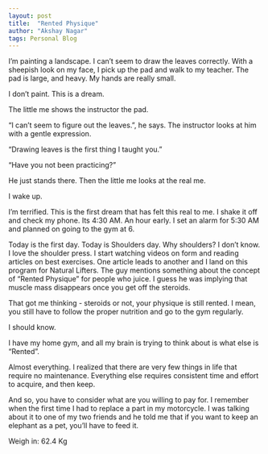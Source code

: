 ```yaml
---
layout: post
title:  "Rented Physique"
author: "Akshay Nagar"
tags: Personal Blog
---
```


I’m painting a landscape. I can’t seem to draw the leaves correctly. With a sheepish look on my face, I pick up the pad and walk to my teacher. The pad is large, and heavy. My hands are really small.

I don’t paint. This is a dream.

The little me shows the instructor the pad.

“I can’t seem to figure out the leaves.”, he says. The instructor looks at him with a gentle expression.

“Drawing leaves is the first thing I taught you.”

“Have you not been practicing?”

He just stands there. Then the little me looks at the real me.

I wake up.

I’m terrified. This is the first dream that has felt this real to me. I shake it off and check my phone. Its 4:30 AM. An hour early. I set an alarm for 5:30 AM and planned on going to the gym at 6.

Today is the first day. Today is Shoulders day. Why shoulders? I don’t know. I love the shoulder press. I start watching videos on form and reading articles on best exercises. One article leads to another and I land on this program for Natural Lifters. The guy mentions something about the concept of “Rented Physique” for people who juice. I guess he was implying that muscle mass disappears once you get off the steroids.

That got me thinking - steroids or not, your physique is still rented. I mean, you still have to follow the proper nutrition and go to the gym regularly.

I should know.

I have my home gym, and all my brain is trying to think about is what else is “Rented”.

Almost everything. I realized that there are very few things in life that require no maintenance. Everything else requires consistent time and effort to acquire, and then keep.

And so, you have to consider what are you willing to pay for. I remember when the first time I had to replace a part in my motorcycle. I was talking about it to one of my two friends and he told me that if you want to keep an elephant as a pet, you’ll have to feed it.

Weigh in: 62.4 Kg
